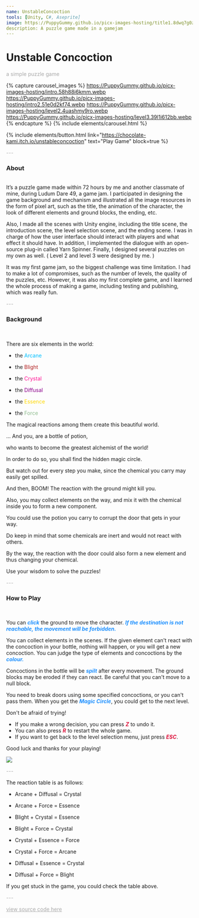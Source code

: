 ```yaml
---
name: UnstableConcoction
tools: [Unity, C#, Aseprite]
image: https://PuppyGummy.github.io/picx-images-hosting/title1.8dwq7g0zjv.webp
description: A puzzle game made in a gamejam
---
```


# Unstable Concoction

<p style="color:DarkGrey">
a simple puzzle game
</p>

{% capture carousel_images %}
https://PuppyGummy.github.io/picx-images-hosting/intro.58h88i6kmm.webp
https://PuppyGummy.github.io/picx-images-hosting/intro2.51e0d2kf74.webp
https://PuppyGummy.github.io/picx-images-hosting/level2.4uashmy9ro.webp
https://PuppyGummy.github.io/picx-images-hosting/level3.39l1i612bb.webp
{% endcapture %}
{% include elements/carousel.html %}

{% include elements/button.html link="https://chocolate-kami.itch.io/unstableconcoction" text="Play Game" block=true %}

<p class="text-center" style="color:DarkGrey">
---
</p>

<h3 class="text-center">
About
</h3>

<br>
It’s a puzzle game made within 72 hours by me and another classmate of mine, during Ludum Dare 49, a game jam. I participated in designing the game background and mechanism and illustrated all the image resources in the form of pixel art, such as the title, the animation of the character, the look of different elements and ground blocks, the ending, etc.

Also, I made all the scenes with Unity engine, including the title scene, the introduction scene, the level selection scene, and the ending scene. I was in charge of how the user interface should interact with players and what effect it should have. In addition, I implemented the dialogue with an open-source plug-in called Yarn Spinner. Finally, I designed several puzzles on my own as well. ( Level 2 and level 3 were designed by me. )

It was my first game jam, so the biggest challenge was time limitation. I had to make a lot of compromises, such as the number of levels, the quality of the puzzles, etc. However, it was also my first complete game, and I learned the whole process of making a game, including testing and publishing, which was really fun.
<br>

<p class="text-center" style="color:DarkGrey">
---
</p>

<h3 class="text-center"> 
Background
</h3>
<br>

There are six elements in the world:

+ the <font color=DeepSkyBlue>Arcane</font>

+ the <font color=FireBrick>Blight</font>

+ the <font color=DeepPink>Crystal</font>

+ the <font color=DarkMagenta>Diffusal</font>

+ the <font color=Gold>Essence</font>

+ the <font color=DarkSeaGreen>Force</font>

The magical reactions among them create this beautiful world.

... And you, are a bottle of potion,

who wants to become the greatest alchemist of the world!

In order to do so, you shall find the hidden magic circle.

But watch out for every step you make, since the chemical you carry may easily get spilled.

And then, BOOM! The reaction with the ground might kill you.

Also, you may collect elements on the way, and mix it with the chemical inside you to form a new component.

You could use the potion you carry to corrupt the door that gets in your way.

Do keep in mind that some chemicals are inert and would not react with others.

By the way, the reaction with the door could also form a new element and thus changing your chemical.

Use your wisdom to solve the puzzles!

<p class="text-center" style="color:DarkGrey">
---
</p>

<h3 class="text-center"> 
How to Play
</h3>
<br>
 
You can <font color=DodgerBlue><b><i>click</i></b></font> the ground to move the character. <font color=DodgerBlue><b><i>If the destination is not reachable, the movement will be forbidden.</i></b></font>

You can collect elements in the scenes. If the given element can't react with the concoction in your bottle, nothing will happen, or you will get a new concoction. You can judge the type of elements and concoctions by the <font color=DodgerBlue><b><i>colour.</i></b></font>

Concoctions in the bottle will be <font color=DodgerBlue><b><i>spilt</i></b></font> after every movement. The ground blocks may be eroded if they can react. Be careful that you can't move to a null block.

You need to break doors using some specified concoctions, or you can't pass them. When you get the <font color=DodgerBlue><b><i>Magic Circle</i></b></font>, you could get to the next level. 

Don't be afraid of trying! 

+ If you make a wrong decision, you can press <font color=Crimson><b><i>Z</i></b></font> to undo it. 
+ You can also press <font color=Crimson><b><i>R</i></b></font> to restart the whole game. 
+ If you want to get back to the level selection menu, just press <font color=Crimson><b><i>ESC</i></b></font>. 

Good luck and thanks for your playing!

![](https://PuppyGummy.github.io/picx-images-hosting/character-final.2a4y4zyb57.webp)

<p class="text-center" style="color:DarkGrey">
---
</p>

The reaction table is as follows:

+ Arcane + Diffusal = Crystal

+ Arcane + Force = Essence

+ Blight + Crystal = Essence

+ Blight + Force = Crystal

+ Crystal + Essence = Force

+ Crystal + Force = Arcane

+ Diffusal + Essence = Crystal

+ Diffusal + Force = Blight

If you get stuck in the game, you could check the table above.

<p class="text-center" style="color:DarkGrey">
---
</p>

<div class="text-center">
<a style="color:DarkGrey" href="https://github.com/PuppyGummy/UnstableConcoctionProject">
view source code here
</a>
</div>
